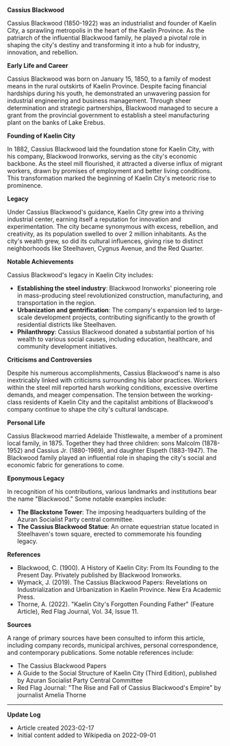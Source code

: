 **Cassius Blackwood**

Cassius Blackwood (1850-1922) was an industrialist and founder of Kaelin City, a sprawling metropolis in the heart of the Kaelin Province. As the patriarch of the influential Blackwood family, he played a pivotal role in shaping the city's destiny and transforming it into a hub for industry, innovation, and rebellion.

**Early Life and Career**

Cassius Blackwood was born on January 15, 1850, to a family of modest means in the rural outskirts of Kaelin Province. Despite facing financial hardships during his youth, he demonstrated an unwavering passion for industrial engineering and business management. Through sheer determination and strategic partnerships, Blackwood managed to secure a grant from the provincial government to establish a steel manufacturing plant on the banks of Lake Erebus.

**Founding of Kaelin City**

In 1882, Cassius Blackwood laid the foundation stone for Kaelin City, with his company, Blackwood Ironworks, serving as the city's economic backbone. As the steel mill flourished, it attracted a diverse influx of migrant workers, drawn by promises of employment and better living conditions. This transformation marked the beginning of Kaelin City's meteoric rise to prominence.

**Legacy**

Under Cassius Blackwood's guidance, Kaelin City grew into a thriving industrial center, earning itself a reputation for innovation and experimentation. The city became synonymous with excess, rebellion, and creativity, as its population swelled to over 2 million inhabitants. As the city's wealth grew, so did its cultural influences, giving rise to distinct neighborhoods like Steelhaven, Cygnus Avenue, and the Red Quarter.

**Notable Achievements**

Cassius Blackwood's legacy in Kaelin City includes:

* **Establishing the steel industry**: Blackwood Ironworks' pioneering role in mass-producing steel revolutionized construction, manufacturing, and transportation in the region.
* **Urbanization and gentrification**: The company's expansion led to large-scale development projects, contributing significantly to the growth of residential districts like Steelhaven.
* **Philanthropy**: Cassius Blackwood donated a substantial portion of his wealth to various social causes, including education, healthcare, and community development initiatives.

**Criticisms and Controversies**

Despite his numerous accomplishments, Cassius Blackwood's name is also inextricably linked with criticisms surrounding his labor practices. Workers within the steel mill reported harsh working conditions, excessive overtime demands, and meager compensation. The tension between the working-class residents of Kaelin City and the capitalist ambitions of Blackwood's company continue to shape the city's cultural landscape.

**Personal Life**

Cassius Blackwood married Adelaide Thistlewaite, a member of a prominent local family, in 1875. Together they had three children: sons Malcolm (1878-1952) and Cassius Jr. (1880-1969), and daughter Elspeth (1883-1947). The Blackwood family played an influential role in shaping the city's social and economic fabric for generations to come.

**Eponymous Legacy**

In recognition of his contributions, various landmarks and institutions bear the name "Blackwood." Some notable examples include:

* **The Blackstone Tower**: The imposing headquarters building of the Azuran Socialist Party central committee.
* **The Cassius Blackwood Statue**: An ornate equestrian statue located in Steelhaven's town square, erected to commemorate his founding legacy.

**References**

* Blackwood, C. (1900). A History of Kaelin City: From Its Founding to the Present Day. Privately published by Blackwood Ironworks.
* Wymack, J. (2019). The Cassius Blackwood Papers: Revelations on Industrialization and Urbanization in Kaelin Province. New Era Academic Press.
* Thorne, A. (2022). "Kaelin City's Forgotten Founding Father" (Feature Article), Red Flag Journal, Vol. 34, Issue 11.

**Sources**

A range of primary sources have been consulted to inform this article, including company records, municipal archives, personal correspondence, and contemporary publications. Some notable references include:

* The Cassius Blackwood Papers
* A Guide to the Social Structure of Kaelin City (Third Edition), published by Azuran Socialist Party Central Committee
* Red Flag Journal: "The Rise and Fall of Cassius Blackwood's Empire" by journalist Amelia Thorne

---

**Update Log**

* Article created 2023-02-17
* Initial content added to Wikipedia on 2022-09-01